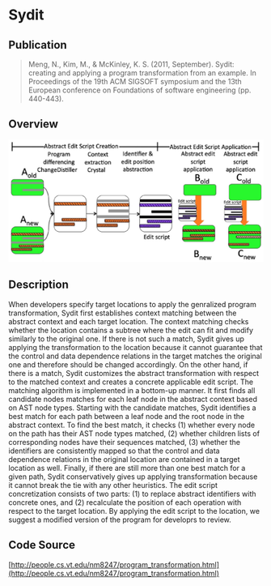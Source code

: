 # Sydit

## Publication

> Meng, N., Kim, M., & McKinley, K. S. (2011, September). Sydit: creating and applying a program transformation from an example. In Proceedings of the 19th ACM SIGSOFT symposium and the 13th European conference on Foundations of software engineering (pp. 440-443).


## Overview

![Sydit-Overview](docs/figs/sydit.jpg)

## Description
When developers specify target locations to apply the genralized program transformation, Sydit first establishes context matching between the abstract context and each target location. The context matching checks whether the location contains a subtree where the edit can fit and modify similarly to the original one. If there is not such a match, Sydit gives up applying the transformation to the location because it cannot guarantee that the control and data dependence relations in the target matches the original one and therefore should be changed accordingly. On the other hand, if there is a match, Sydit customizes the abstract transformation with respect to the matched context and creates a concrete applicable edit script. The matching algorithm is implemented in a bottom-up manner. It first finds all candidate nodes matches for each leaf node in the abstract context based on AST node types. Starting with the candidate matches, Sydit identifies a best match for each path between a leaf node and the root node in the abstract context. To find the best match, it checks (1) whether every node on the path has their AST node types matched, (2) whether children lists of corresponding nodes have their sequences matched, (3) whether the identifiers are consistently mapped so that the control and data dependence relations in the original location are contained in a target location as well. Finally, if there are still more than one best match for a given path, Sydit conservatively gives up applying transformation because it cannot break the tie with any other heuristics. The edit script concretization consists of two parts: (1) to replace abstract identifiers with concrete ones, and (2) recalculate the position of each operation with respect to the target location. By applying the edit script to the location, we suggest a modified version of the program for developrs to review.

## Code Source
[http://people.cs.vt.edu/nm8247/program_transformation.html](http://people.cs.vt.edu/nm8247/program_transformation.html)